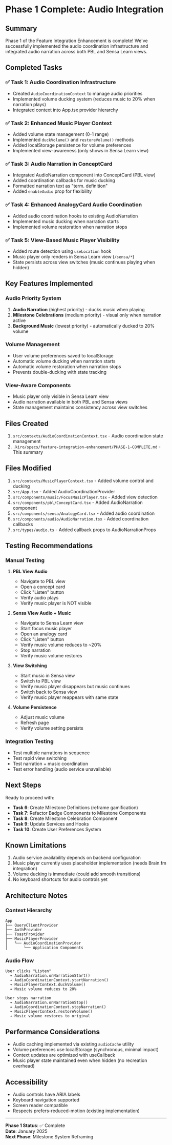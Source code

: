 # Phase 1 Complete: Audio Integration

## Summary

Phase 1 of the Feature Integration Enhancement is complete! We've successfully implemented the audio coordination infrastructure and integrated audio narration across both PBL and Sensa Learn views.

## Completed Tasks

### ✅ Task 1: Audio Coordination Infrastructure
- Created `AudioCoordinationContext` to manage audio priorities
- Implemented volume ducking system (reduces music to 20% when narration plays)
- Integrated context into App.tsx provider hierarchy

### ✅ Task 2: Enhanced Music Player Context
- Added volume state management (0-1 range)
- Implemented `duckVolume()` and `restoreVolume()` methods
- Added localStorage persistence for volume preferences
- Implemented view-awareness (only shows in Sensa Learn view)

### ✅ Task 3: Audio Narration in ConceptCard
- Integrated AudioNarration component into ConceptCard (PBL view)
- Added coordination callbacks for music ducking
- Formatted narration text as "term. definition"
- Added `enableAudio` prop for flexibility

### ✅ Task 4: Enhanced AnalogyCard Audio Coordination
- Added audio coordination hooks to existing AudioNarration
- Implemented music ducking when narration starts
- Implemented volume restoration when narration stops

### ✅ Task 5: View-Based Music Player Visibility
- Added route detection using `useLocation` hook
- Music player only renders in Sensa Learn view (`/sensa/*`)
- State persists across view switches (music continues playing when hidden)

## Key Features Implemented

### Audio Priority System
1. **Audio Narration** (highest priority) - ducks music when playing
2. **Milestone Celebrations** (medium priority) - visual only when narration active
3. **Background Music** (lowest priority) - automatically ducked to 20% volume

### Volume Management
- User volume preferences saved to localStorage
- Automatic volume ducking when narration starts
- Automatic volume restoration when narration stops
- Prevents double-ducking with state tracking

### View-Aware Components
- Music player only visible in Sensa Learn view
- Audio narration available in both PBL and Sensa views
- State management maintains consistency across view switches

## Files Created

1. `src/contexts/AudioCoordinationContext.tsx` - Audio coordination state management
2. `.kiro/specs/feature-integration-enhancement/PHASE-1-COMPLETE.md` - This summary

## Files Modified

1. `src/contexts/MusicPlayerContext.tsx` - Added volume control and ducking
2. `src/App.tsx` - Added AudioCoordinationProvider
3. `src/components/music/FocusMusicPlayer.tsx` - Added view detection
4. `src/components/pbl/ConceptCard.tsx` - Added AudioNarration component
5. `src/components/sensa/AnalogyCard.tsx` - Added audio coordination
6. `src/components/audio/AudioNarration.tsx` - Added coordination callbacks
7. `src/types/audio.ts` - Added callback props to AudioNarrationProps

## Testing Recommendations

### Manual Testing
1. **PBL View Audio**
   - Navigate to PBL view
   - Open a concept card
   - Click "Listen" button
   - Verify audio plays
   - Verify music player is NOT visible

2. **Sensa View Audio + Music**
   - Navigate to Sensa Learn view
   - Start focus music player
   - Open an analogy card
   - Click "Listen" button
   - Verify music volume reduces to ~20%
   - Stop narration
   - Verify music volume restores

3. **View Switching**
   - Start music in Sensa view
   - Switch to PBL view
   - Verify music player disappears but music continues
   - Switch back to Sensa view
   - Verify music player reappears with same state

4. **Volume Persistence**
   - Adjust music volume
   - Refresh page
   - Verify volume setting persists

### Integration Testing
- Test multiple narrations in sequence
- Test rapid view switching
- Test narration + music coordination
- Test error handling (audio service unavailable)

## Next Steps

Ready to proceed with:
- **Task 6**: Create Milestone Definitions (reframe gamification)
- **Task 7**: Refactor Badge Components to Milestone Components
- **Task 8**: Create Milestone Celebration Component
- **Task 9**: Update Services and Hooks
- **Task 10**: Create User Preferences System

## Known Limitations

1. Audio service availability depends on backend configuration
2. Music player currently uses placeholder implementation (needs Brain.fm integration)
3. Volume ducking is immediate (could add smooth transitions)
4. No keyboard shortcuts for audio controls yet

## Architecture Notes

### Context Hierarchy
```
App
├── QueryClientProvider
├── AuthProvider
├── ToastProvider
├── MusicPlayerProvider
│   └── AudioCoordinationProvider
│       └── Application Components
```

### Audio Flow
```
User clicks "Listen"
  → AudioNarration.onNarrationStart()
  → AudioCoordinationContext.startNarration()
  → MusicPlayerContext.duckVolume()
  → Music volume reduces to 20%

User stops narration
  → AudioNarration.onNarrationStop()
  → AudioCoordinationContext.stopNarration()
  → MusicPlayerContext.restoreVolume()
  → Music volume restores to original
```

## Performance Considerations

- Audio caching implemented via existing `audioCache` utility
- Volume preferences use localStorage (synchronous, minimal impact)
- Context updates are optimized with useCallback
- Music player state maintained even when hidden (no recreation overhead)

## Accessibility

- Audio controls have ARIA labels
- Keyboard navigation supported
- Screen reader compatible
- Respects prefers-reduced-motion (existing implementation)

---

**Phase 1 Status**: ✅ Complete  
**Date**: January 2025  
**Next Phase**: Milestone System Reframing
